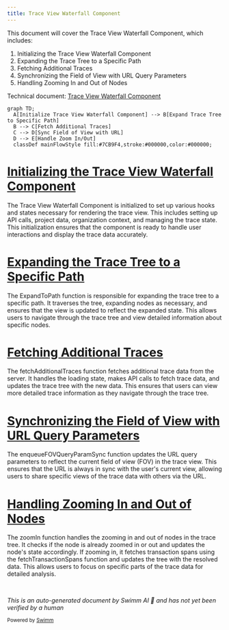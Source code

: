 ```yaml
---
title: Trace View Waterfall Component
---
```

This document will cover the Trace View Waterfall Component, which includes:

1. Initializing the Trace View Waterfall Component
2. Expanding the Trace Tree to a Specific Path
3. Fetching Additional Traces
4. Synchronizing the Field of View with URL Query Parameters
5. Handling Zooming In and Out of Nodes

Technical document: <SwmLink doc-title="Trace View Waterfall Component">[Trace View Waterfall Component](/.swm/trace-view-waterfall-component.b3fyyq7y.sw.md)</SwmLink>

```mermaid
graph TD;
  A[Initialize Trace View Waterfall Component] --> B[Expand Trace Tree to Specific Path]
  B --> C[Fetch Additional Traces]
  C --> D[Sync Field of View with URL]
  D --> E[Handle Zoom In/Out]
  classDef mainFlowStyle fill:#7CB9F4,stroke:#000000,color:#000000;
```

# [Initializing the Trace View Waterfall Component](https://app.swimm.io/repos/Z2l0aHViJTNBJTNBc2VudHJ5LWRlbW8tMSUzQSUzQVN3aW1tLURlbW8=/docs/b3fyyq7y#traceviewwaterfall-initialization)

The Trace View Waterfall Component is initialized to set up various hooks and states necessary for rendering the trace view. This includes setting up API calls, project data, organization context, and managing the trace state. This initialization ensures that the component is ready to handle user interactions and display the trace data accurately.

# [Expanding the Trace Tree to a Specific Path](https://app.swimm.io/repos/Z2l0aHViJTNBJTNBc2VudHJ5LWRlbW8tMSUzQSUzQVN3aW1tLURlbW8=/docs/b3fyyq7y#expandtopath-function)

The ExpandToPath function is responsible for expanding the trace tree to a specific path. It traverses the tree, expanding nodes as necessary, and ensures that the view is updated to reflect the expanded state. This allows users to navigate through the trace tree and view detailed information about specific nodes.

# [Fetching Additional Traces](https://app.swimm.io/repos/Z2l0aHViJTNBJTNBc2VudHJ5LWRlbW8tMSUzQSUzQVN3aW1tLURlbW8=/docs/b3fyyq7y#fetching-additional-traces)

The fetchAdditionalTraces function fetches additional trace data from the server. It handles the loading state, makes API calls to fetch trace data, and updates the trace tree with the new data. This ensures that users can view more detailed trace information as they navigate through the trace tree.

# [Synchronizing the Field of View with URL Query Parameters](https://app.swimm.io/repos/Z2l0aHViJTNBJTNBc2VudHJ5LWRlbW8tMSUzQSUzQVN3aW1tLURlbW8=/docs/b3fyyq7y#enqueue-fov-query-param-sync)

The enqueueFOVQueryParamSync function updates the URL query parameters to reflect the current field of view (FOV) in the trace view. This ensures that the URL is always in sync with the user's current view, allowing users to share specific views of the trace data with others via the URL.

# [Handling Zooming In and Out of Nodes](https://app.swimm.io/repos/Z2l0aHViJTNBJTNBc2VudHJ5LWRlbW8tMSUzQSUzQVN3aW1tLURlbW8=/docs/b3fyyq7y#zoomin-function)

The zoomIn function handles the zooming in and out of nodes in the trace tree. It checks if the node is already zoomed in or out and updates the node's state accordingly. If zooming in, it fetches transaction spans using the fetchTransactionSpans function and updates the tree with the resolved data. This allows users to focus on specific parts of the trace data for detailed analysis.

&nbsp;

*This is an auto-generated document by Swimm AI 🌊 and has not yet been verified by a human*

<SwmMeta version="3.0.0" repo-id="Z2l0aHViJTNBJTNBc2VudHJ5LWRlbW8tMSUzQSUzQVN3aW1tLURlbW8=" repo-name="sentry-demo-1" doc-type="product-flows"><sup>Powered by [Swimm](/)</sup></SwmMeta>
